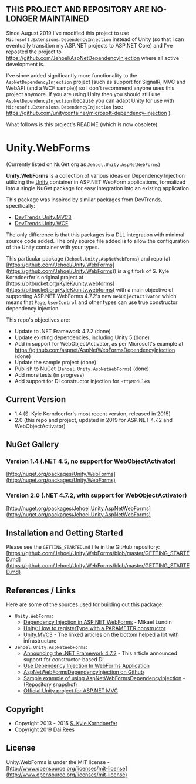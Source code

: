 ## **THIS PROJECT AND REPOSITORY ARE NO-LONGER MAINTAINED**

Since August 2019 I've modified this project to use `Microsoft.Extensions.DependencyInjection` instead of Unity (so that I can eventually transition my ASP.NET projects to ASP.NET Core) and I've reposted the project to https://github.com/Jehoel/AspNetDependencyInjection where all active development is.

I've since added significantly more functionality to the `AspNetDependencyInjection` project (such as support for SignalR, MVC and WebAPI (and a WCF sample)) so I don't recommend anyone uses this project anymore. If you are using Unity then you should still use `AspNetDependencyInjection` because you can adapt Unity for use with `Microsoft.Extensions.DependencyInjection` (see https://github.com/unitycontainer/microsoft-dependency-injection ).

What follows is this project's README (which is now obsolete)


# Unity.WebForms

(Currently listed on NuGet.org as `Jehoel.Unity.AspNetWebForms`)

**Unity.WebForms** is a collection of various ideas on Dependency Injection utilizing the [Unity](http://unity.codeplex.com/) container in ASP.NET WebForm applications, formalized into a single NuGet package for easy integration into an existing application.

This package was inspired by similar packages from DevTrends, specifically:

* [DevTrends Unity.MVC3](http://nuget.org/packages/Unity.Mvc3/)
* [DevTrends Unity.WCF](http://nuget.org/packages/Unity.Wcf/)

The only difference is that this packages is a DLL integration with minimal source code added. The only source file added is to allow the configuration of the Unity container with your types.

This particular package (`Jehoel.Unity.AspNetWebForms`) and repo (at [https://github.com/Jehoel/Unity.WebForms](https://github.com/Jehoel/Unity.WebForms)) is a git fork of S. Kyle Korndoerfer's original project at [https://bitbucket.org/KyleK/unity.webforms](https://bitbucket.org/KyleK/unity.webforms) with a main objective of supporting ASP.NET WebForms 4.7.2's new `WebObjectActivator` which means that `Page`, `UserControl` and other types can use true constructor dependency injection.

This repo's objectives are:
* Update to .NET Framework 4.7.2 (done)
* Update existing dependencies, including Unity 5 (done)
* Add in support for WebObjectActivator, as per Microsoft's example at https://github.com/aspnet/AspNetWebFormsDependencyInjection (done)
* Update the sample project (done)
* Publish to NuGet (`Jehoel.Unity.AspNetWebForms`) (done)
* Add more tests (in progress)
* Add support for DI constructor injection for `HttpModule`s

## Current Version
* 1.4 (S. Kyle Korndoerfer's most recent version, released in 2015)
* 2.0 (this repo and project, updated in 2019 for ASP.NET 4.7.2 and WebObjectActivator)

## NuGet Gallery

### Version 1.4 (.NET 4.5, no support for WebObjectActivator)

[http://nuget.org/packages/Unity.WebForms](http://nuget.org/packages/Unity.WebForms)

### Version 2.0 (.NET 4.7.2, with support for WebObjectActivator)

[http://nuget.org/packages/Jehoel.Unity.AspNetWebForms](http://nuget.org/packages/Jehoel.Unity.AspNetWebForms)

## Installation and Getting Started

Please see the `GETTING_STARTED.md` file in the GitHub repository: [https://github.com/Jehoel/Unity.WebForms/blob/master/GETTING_STARTED.md](https://github.com/Jehoel/Unity.WebForms/blob/master/GETTING_STARTED.md)

## References / Links
Here are some of the sources used for building out this package:

* `Unity.WebForms`:
	* [Dependency Injection in ASP.NET WebForms](http://litemedia.info/dependency-injection-in-asp.net-webforms) - Mikael Lundin
	* [Unity: How to registerType with a PARAMETER constructor](http://stackoverflow.com/a/4007337)
	* [Unity.MVC3](http://unitymvc3.codeplex.com/) - The linked articles on the bottom helped a lot with infrastructure
* `Jehoel.Unity.AspNetWebForms`:
	* [Announcing the .NET Framework 4.7.2](https://devblogs.microsoft.com/dotnet/announcing-the-net-framework-4-7-2/) - This article announced support for constructor-based DI.
	* [Use Dependency Injection In WebForms Application](https://devblogs.microsoft.com/aspnet/use-dependency-injection-in-webforms-application/)
	* [AspNetWebFormsDependencyInjection on Github](https://github.com/aspnet/AspNetWebFormsDependencyInjection)
	* [Sample example of using AspNetWebFormsDependencyInjection](https://github.com/Jinhuafei/examples/tree/master/DependencyInjection) - ([Repository snapshot](https://github.com/Jinhuafei/examples/tree/c6ddec606c710dde3a3c8747067d088c261d0cff))
	* [Official Unity project for ASP.NET MVC](https://github.com/unitycontainer/aspnet-mvc)

## Copyright
* Copyright 2013 - 2015 [S. Kyle Korndoerfer](https://bitbucket.org/KyleK)
* Copyright 2019 [Dai Rees](https://github.com/Jehoel)


## License
Unity.WebForms is under the MIT license - [http://www.opensource.org/licenses/mit-license](http://www.opensource.org/licenses/mit-license)

[wiki]:https://bitbucket.org/KyleK/unity.webforms/wiki/
